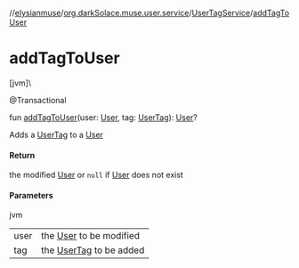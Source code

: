 //[elysianmuse](../../../index.md)/[org.darkSolace.muse.user.service](../index.md)/[UserTagService](index.md)/[addTagToUser](add-tag-to-user.md)

# addTagToUser

[jvm]\

@Transactional

fun [addTagToUser](add-tag-to-user.md)(user: [User](../../org.darkSolace.muse.user.model/-user/index.md), tag: [UserTag](../../org.darkSolace.muse.user.model/-user-tag/index.md)): [User](../../org.darkSolace.muse.user.model/-user/index.md)?

Adds a [UserTag](../../org.darkSolace.muse.user.model/-user-tag/index.md) to a [User](../../org.darkSolace.muse.user.model/-user/index.md)

#### Return

the modified [User](../../org.darkSolace.muse.user.model/-user/index.md) or `null` if [User](../../org.darkSolace.muse.user.model/-user/index.md) does not exist

#### Parameters

jvm

| | |
|---|---|
| user | the [User](../../org.darkSolace.muse.user.model/-user/index.md) to be modified |
| tag | the [UserTag](../../org.darkSolace.muse.user.model/-user-tag/index.md) to be added |
